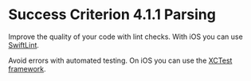 # Success Criterion 4.1.1 Parsing

Improve the quality of your code with lint checks. With iOS you can use [SwiftLint](https://github.com/realm/SwiftLint).

Avoid errors with automated testing. On iOS you can use the [XCTest framework](https://www.hackingwithswift.com/articles/148/xcode-ui-testing-cheat-sheet).